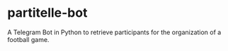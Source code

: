 # partitelle-bot
A Telegram Bot in Python to retrieve participants for the organization of a football game.
